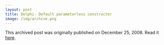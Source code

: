 ```yaml
---
layout: post
title: Delphi- Default parameterless constructor
image: /img/archive.png
---
```

This archived post was originally published on December 25, 2008. Read it [here](/alex.ciobanu.org/index6aed.html).
